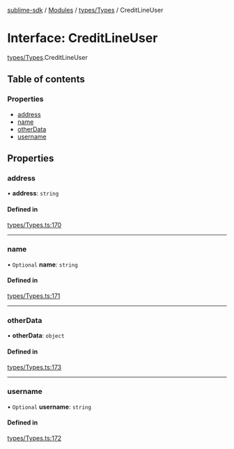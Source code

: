 [sublime-sdk](../README.md) / [Modules](../modules.md) / [types/Types](../modules/types_Types.md) / CreditLineUser

# Interface: CreditLineUser

[types/Types](../modules/types_Types.md).CreditLineUser

## Table of contents

### Properties

- [address](types_Types.CreditLineUser.md#address)
- [name](types_Types.CreditLineUser.md#name)
- [otherData](types_Types.CreditLineUser.md#otherdata)
- [username](types_Types.CreditLineUser.md#username)

## Properties

### address

• **address**: `string`

#### Defined in

[types/Types.ts:170](https://github.com/sublime-finance/sublime-sdk/blob/1501c54/src/types/Types.ts#L170)

___

### name

• `Optional` **name**: `string`

#### Defined in

[types/Types.ts:171](https://github.com/sublime-finance/sublime-sdk/blob/1501c54/src/types/Types.ts#L171)

___

### otherData

• **otherData**: `object`

#### Defined in

[types/Types.ts:173](https://github.com/sublime-finance/sublime-sdk/blob/1501c54/src/types/Types.ts#L173)

___

### username

• `Optional` **username**: `string`

#### Defined in

[types/Types.ts:172](https://github.com/sublime-finance/sublime-sdk/blob/1501c54/src/types/Types.ts#L172)
